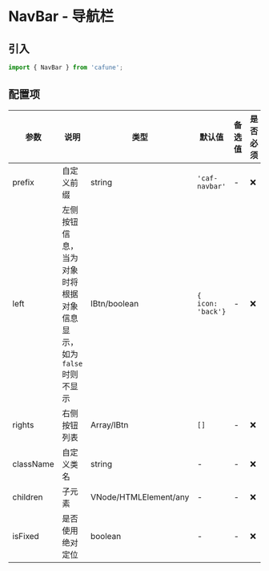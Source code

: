 # NavBar - 导航栏

## 引入
```jsx
import { NavBar } from 'cafune';
```

## 配置项
| 参数 | 说明 | 类型 | 默认值 |备选值 | 是否必须 |
| --- | --- | --- | --- | --- | --- |
| prefix | 自定义前缀 | string | `'caf-navbar'` | - | ❌ |
| left | 左侧按钮信息，当为对象时将根据对象信息显示，如为`false` 时则不显示 | IBtn/boolean | `{  icon: 'back'}` | - | ❌ |
| rights | 右侧按钮列表 | Array/IBtn | `[]` | - | ❌ |
| className | 自定义类名 | string | - | - | ❌ |
| children | 子元素 | VNode/HTMLElement/any | - | - | ❌ |
| isFixed | 是否使用绝对定位 | boolean | - | - | ❌ |
